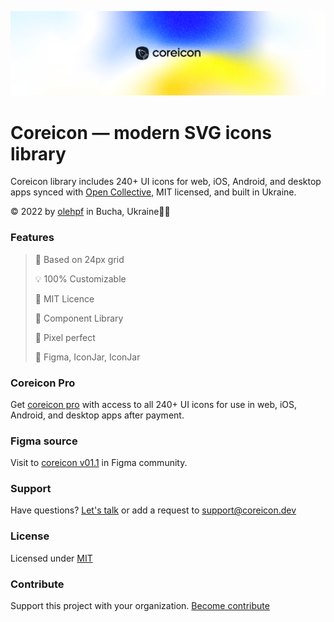 <p align="center">
  <img src="https://github.com/coreicon-dev/coreicon/blob/main/img/bg/cover-figma.png" alt="Coreicon">
</p>

# Coreicon — modern SVG icons library
Coreicon library includes 240+ UI icons for web, iOS, Android, and desktop apps
synced with [Open Collective](https://opencollective.com/coreicon), MIT licensed, and built in Ukraine.
>
© 2022 by [olehpf](https://www.figma.com/@olehpf) in Bucha, Ukraine💙💛
### Features
>📐 Based on 24px grid
>
>💡 100% Customizable
>
>🔐 MIT Licence
>
>🧬 Component Library
>
>💎 Pixel perfect
>
>🧩 Figma, IconJar, IconJar
>
### Coreicon Pro
Get [coreicon pro](https://coreicon.dev/coreicon-payment.pdf) with access to all 240+ UI icons for use in web, iOS, Android, and desktop apps after payment.
### Figma source 
Visit to [coreicon v01.1](https://www.figma.com/community/file/1105519588638228078) in Figma community.
### Support
Have questions? [Let's talk](https://t.me/coreicon_bot) or add a request to support@coreicon.dev
### License
Licensed under [MIT](https://choosealicense.com/licenses/mit/)
### Contribute
Support this project with your organization. [Become contribute](https://opencollective.com/coreicon)
